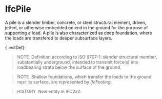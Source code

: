 IfcPile
=======

A pile is a slender timber, concrete, or steel structural element, driven, jetted, or otherwise embedded on end in the ground for the purpose of supporting a load. A pile is also characterized as deep foundation, where the loads are transfered to deeper subsurface layers.

{ .extDef}
> NOTE&nbsp; Definition according to ISO 6707-1: slender structural member, substantially underground, intended to transmit force(s) into loadbearing strata below the surface of the ground.

> NOTE&nbsp; Shallow foundations, which transfer the loads to the ground near its surface, are represented by _IfcFooting_.

> HISTORY&nbsp; New entity in IFC2x2.
